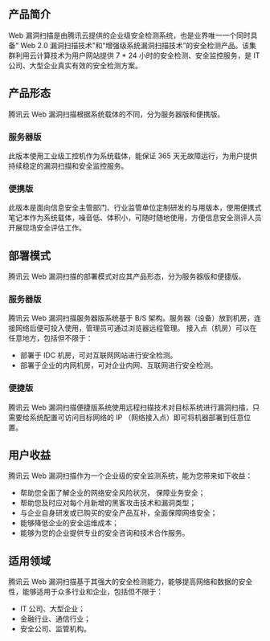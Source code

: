 ## 产品简介
Web 漏洞扫描是由腾讯云提供的企业级安全检测系统，也是业界唯一一个同时具备“ Web 2.0 漏洞扫描技术”和“增强级系统漏洞扫描技术”的安全检测产品。该集群利用云计算技术为用户网站提供 7 \* 24 小时的安全检测、安全监控服务，是 IT 公司、大型企业真实有效的安全检测方案。

## 产品形态
腾讯云 Web 漏洞扫描根据系统载体的不同，分为服务器版和便携版。
### 服务器版
此版本使用工业级工控机作为系统载体，能保证 365 天无故障运行，为用户提供持续稳定的漏洞扫描和安全监控服务。

### 便携版
此版本是面向信息安全主管部门、行业监管单位定制研发的与用版本，使用便携式笔记本作为系统载体，噪音低、体积小，可随时随地使用，方便信息安全测评人员开展现场安全评估工作。

## 部署模式
腾讯云 Web 漏洞扫描的部署模式对应其产品形态，分为服务器版和便捷版。
### 服务器版
腾讯云 Web 漏洞扫描服务器版系统基于 B/S 架构。服务器（设备）放到机房，连接网络后便可投入使用，管理员可通过浏览器远程管理。
接入点（机房）可以在任意地方，包括但不限于：
- 部署于 IDC 机房，可对互联网网站进行安全检测。
- 部署于企业的内网机房，可对企业内网、互联网进行安全检测。

### 便捷版
腾讯云 Web 漏洞扫描便捷版系统使用远程扫描技术对目标系统进行漏洞扫描，只需要给系统配置可访问目标网络的 IP （网络接入点）即可将机器部署到任意位置。

## 用户收益
腾讯云 Web 漏洞扫描作为一个企业级的安全监测系统，能为您带来如下收益：
- 帮助您全面了解企业的网络安全风险状况， 保障业务安全；
- 帮助您及时应对每个月新增的黑客攻击技术和漏洞类型；
- 与企业自身研发或已购买的安全产品互补，全面保障网络安全；
- 能够降低企业的安全运维成本；
- 能够为您的企业提供专业的安全咨询和技术合作服务。

## 适用领域
腾讯云 Web 漏洞扫描基于其强大的安全检测能力，能够提高网络和数据的安全性，能够适用于众多行业和企业，包括但不限于：
- IT 公司、大型企业；
- 金融行业、通信行业；
- 安全公司、监管机构。
